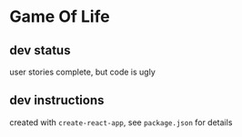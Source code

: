 # Game Of Life

## dev status
user stories complete, but code is ugly

## dev instructions
created with `create-react-app`, see `package.json` for details

